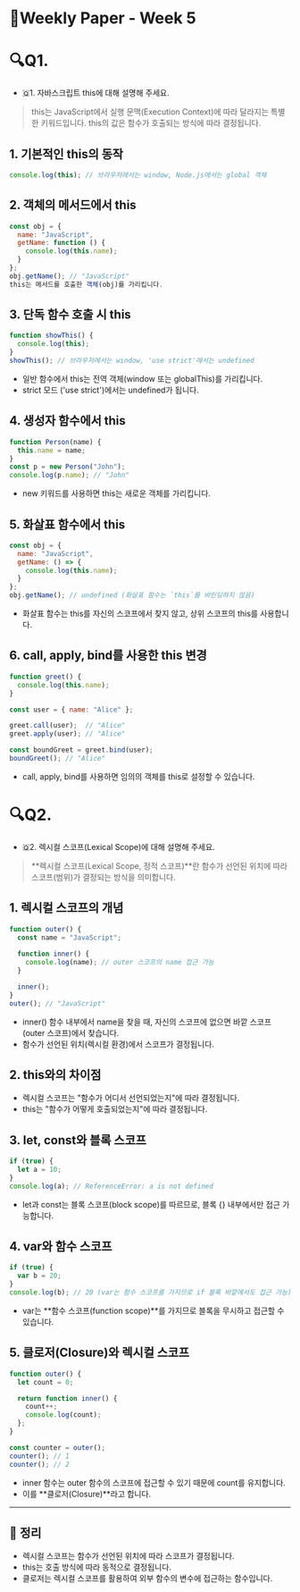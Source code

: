 # 📖Weekly Paper - Week 5

# 🔍Q1.
- 🇶1. 자바스크립트 this에 대해 설명해 주세요.
> this는 JavaScript에서 실행 문맥(Execution Context)에 따라 달라지는 특별한 키워드입니다. this의 값은 함수가 호출되는 방식에 따라 결정됩니다.

## 1. 기본적인 this의 동작
```js
console.log(this); // 브라우저에서는 window, Node.js에서는 global 객체
```

## 2. 객체의 메서드에서 this
```js
const obj = {
  name: "JavaScript",
  getName: function () {
    console.log(this.name);
  }
};
obj.getName(); // "JavaScript"
this는 메서드를 호출한 객체(obj)를 가리킵니다.
```

## 3. 단독 함수 호출 시 this
```js
function showThis() {
  console.log(this);
}
showThis(); // 브라우저에서는 window, 'use strict'에서는 undefined
```
- 일반 함수에서 this는 전역 객체(window 또는 globalThis)를 가리킵니다.
- strict 모드 ('use strict')에서는 undefined가 됩니다.

## 4. 생성자 함수에서 this
```js
function Person(name) {
  this.name = name;
}
const p = new Person("John");
console.log(p.name); // "John"
```
- new 키워드를 사용하면 this는 새로운 객체를 가리킵니다.

## 5. 화살표 함수에서 this
```js
const obj = {
  name: "JavaScript",
  getName: () => {
    console.log(this.name);
  }
};
obj.getName(); // undefined (화살표 함수는 `this`를 바인딩하지 않음)
```

- 화살표 함수는 this를 자신의 스코프에서 찾지 않고, 상위 스코프의 this를 사용합니다.

## 6. call, apply, bind를 사용한 this 변경
```js
function greet() {
  console.log(this.name);
}

const user = { name: "Alice" };

greet.call(user);  // "Alice"
greet.apply(user); // "Alice"

const boundGreet = greet.bind(user);
boundGreet(); // "Alice"
```

- call, apply, bind를 사용하면 임의의 객체를 this로 설정할 수 있습니다.

# 🔍Q2.
- 🇶2. 렉시컬 스코프(Lexical Scope)에 대해 설명해 주세요.
> **렉시컬 스코프(Lexical Scope, 정적 스코프)**란 함수가 선언된 위치에 따라 스코프(범위)가 결정되는 방식을 의미합니다.

## 1. 렉시컬 스코프의 개념
```js
function outer() {
  const name = "JavaScript";
  
  function inner() {
    console.log(name); // outer 스코프의 name 접근 가능
  }

  inner();
}
outer(); // "JavaScript"
```

- inner() 함수 내부에서 name을 찾을 때, 자신의 스코프에 없으면 바깥 스코프(outer 스코프)에서 찾습니다.
- 함수가 선언된 위치(렉시컬 환경)에서 스코프가 결정됩니다.

## 2. this와의 차이점
- 렉시컬 스코프는 "함수가 어디서 선언되었는지"에 따라 결정됩니다.
- this는 "함수가 어떻게 호출되었는지"에 따라 결정됩니다.

## 3. let, const와 블록 스코프
```js
if (true) {
  let a = 10;
}
console.log(a); // ReferenceError: a is not defined
```

- let과 const는 블록 스코프(block scope)를 따르므로, 블록 {} 내부에서만 접근 가능합니다.

## 4. var와 함수 스코프
```js
if (true) {
  var b = 20;
}
console.log(b); // 20 (var는 함수 스코프를 가지므로 if 블록 바깥에서도 접근 가능)
```

- var는 **함수 스코프(function scope)**를 가지므로 블록을 무시하고 접근할 수 있습니다.

## 5. 클로저(Closure)와 렉시컬 스코프
```js
function outer() {
  let count = 0;

  return function inner() {
    count++;
    console.log(count);
  };
}

const counter = outer();
counter(); // 1
counter(); // 2
```

- inner 함수는 outer 함수의 스코프에 접근할 수 있기 때문에 count를 유지합니다.
- 이를 **클로저(Closure)**라고 합니다.

------------

## 📌 정리
- 렉시컬 스코프는 함수가 선언된 위치에 따라 스코프가 결정됩니다.
- this는 호출 방식에 따라 동적으로 결정됩니다.
- 클로저는 렉시컬 스코프를 활용하여 외부 함수의 변수에 접근하는 함수입니다.